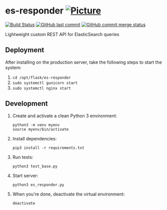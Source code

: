 # es-responder [![Picture](https://raw.github.com/janelia-flyem/janelia-flyem.github.com/master/images/HHMI_Janelia_Color_Alternate_180x40.png)](http://www.janelia.org)

[![Build Status](https://travis-ci.org/JaneliaSciComp/es-responder.svg?branch=master)](https://travis-ci.org/JaneliaSciComp/es-responder)
[![GitHub last commit](https://img.shields.io/github/last-commit/google/skia.svg)](https://github.com/JaneliaSciComp/es-responder)
[![GitHub commit merge status](https://img.shields.io/github/commit-status/badges/shields/master/5d4ab86b1b5ddfb3c4a70a70bd19932c52603b8c.svg)](https://github.com/JaneliaSciComp/es-responder)

Lightweight custom REST API for ElasticSearch queries

## Deployment

After installing on the production server, take the following steps to start the system:
1. `cd /opt/flask/es-responder`
1. `sudo systemctl gunicorn start`
1. `sudo systemctl nginx start`

## Development
1. Create and activate a clean Python 3 environment:
    ```
    python3 -m venv myenv
    source myenv/bin/activate
    ```
1. Install dependencies:

    `pip3 install -r requirements.txt`
1. Run tests:

    `python3 test_base.py`
1. Start server:

    `python3 es_responder.py`
1. When you're done, deactivate the virtual environment:

    `deactivate`
